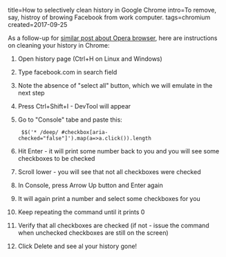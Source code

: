 title=How to selectively clean history in Google Chrome
intro=To remove, say, histroy of browing Facebook from work computer.
tags=chromium
created=2017-09-25

As a follow-up for [similar post about Opera browser][o], here are instructions on cleaning your history in Chrome:

1. Open history page (Ctrl+H on Linux and Windows)

2. Type facebook.com in search field

3. Note the absence of "select all" button, which we will emulate in the next step

4. Press Ctrl+Shift+I - DevTool will appear

5. Go to "Console" tabe and paste this:

		$$('* /deep/ #checkbox[aria-checked="false"]').map(a=>a.click()).length

6. Hit Enter - it will print some number back to you and you will see some checkboxes to be checked

7. Scroll lower - you will see that not all checkboxes were checked

8. In Console, press Arrow Up button and Enter again

9. It will again print a number and select some checkboxes for you

10. Keep repeating the command until it prints 0

11. Verify that all checkboxes are checked (if not - issue the command when unchecked checkboxes are still on the screen)

12. Click Delete and see al your history gone!

[o]: how-to-selectively-clean-history-in-opera-browser.html "How to selectively clean history in Opera browser"
